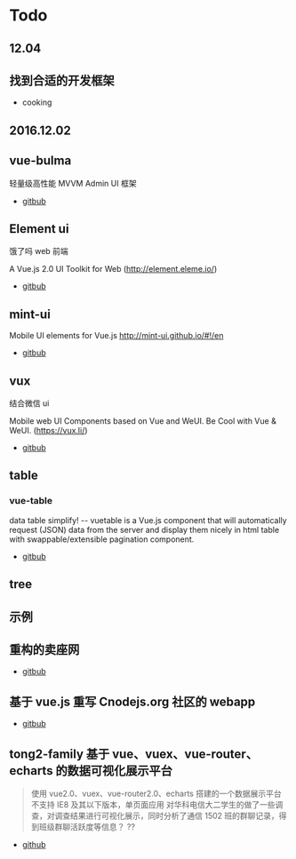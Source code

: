 Todo
===

12.04
---

## 找到合适的开发框架

- cooking

2016.12.02
---

## vue-bulma

轻量级高性能 MVVM Admin UI 框架

- [gitbub](https://github.com/wangxg2016/vue-bulma)

## Element ui

饿了吗 web 前端

A Vue.js 2.0 UI Toolkit for Web (http://element.eleme.io/)

- [gitbub](https://github.com/ElemeFE/element)

## mint-ui

Mobile UI elements for Vue.js http://mint-ui.github.io/#!/en

- [gitbub](https://github.com/ElemeFE/mint-ui/)

## vux

结合微信 ui

Mobile web UI Components based on Vue and WeUI. Be Cool with Vue & WeUI. (https://vux.li/)

- [gitbub](https://github.com/airyland/vux)

## table

### vue-table

data table simplify! -- vuetable is a Vue.js component that will automatically request (JSON) data from the server and display them nicely in html table with swappable/extensible pagination component.

- [gitbub](https://github.com/ratiw/vue-table)

## tree

示例
---

## 重构的卖座网

- [gitbub](https://github.com/zhengguorong/maizuo/tree/master/vuexMaizuo2)

## 基于 vue.js 重写 Cnodejs.org 社区的 webapp

- [gitbub](https://github.com/shinygang/Vue-cnodejs)

## tong2-family 基于 vue、vuex、vue-router、echarts 的数据可视化展示平台

> 使用 vue2.0、vuex、vue-router2.0、echarts 搭建的一个数据展示平台
不支持 IE8 及其以下版本，单页面应用
对华科电信大二学生的做了一些调查，对调查结果进行可视化展示，同时分析了通信 1502 班的群聊记录，得到班级群聊活跃度等信息？
??

- [github](https://github.com/hieeyh/tong2-family)

